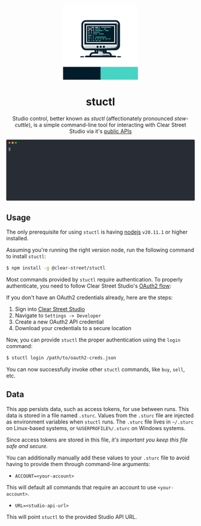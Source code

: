 <p align="center">
<img src="logo.webp" width="200" height="200" />
<h1 align="center">stuctl</h1>
<p align="center">
Studio control, better known as <i>stuctl</i> (affectionately pronounced <i>stew</i>-<i>cuttle</i>), is a simple command-line tool for interacting with Clear Street Studio via it's <a href="https://docs.clearstreet.io">public APIs</a>
</p>
<p align="center">
    <img src="demo.svg" />
</p>
</p>

## Usage

The only prerequisite for using `stuctl` is having [nodejs](https://nodejs.org/) `v20.11.1` or higher installed.

Assuming you're running the right version node, run the following command to install `stuctl`:

```bash
$ npm install -g @clear-street/stuctl
```

Most commands provided by `stuctl` require authentication. To properly authenticate, you need to follow Clear Street Studio's [OAuth2 flow](https://docs.clearstreet.io/docs/authentication-1):

If you don't have an OAuth2 credentials already, here are the steps:

1. Sign into [Clear Street Studio](https://studio.clearstreet.io)
1. Navigate to `Settings -> Developer`
1. Create a new OAuth2 API credential
1. Download your credentials to a secure location

Now, you can provide `stuctl` the proper authentication using the `login` command:

```bash
$ stuctl login /path/to/oauth2-creds.json
```

You can now successfully invoke other `stuctl` commands, like `buy`, `sell`, etc.

## Data

This app persists data, such as access tokens, for use between runs. This data is stored in a file named `.sturc`. Values from the `.sturc` file are injected as environment variables when `stuctl` runs. The `.sturc` file lives in `~/.sturc` on Linux-based systems, or `%USERPROFILE%/.sturc` on Windows systems.

Since access tokens are stored in this file, _it's important you keep this file safe and secure._

You can additionally manually add these values to your `.sturc` file to avoid having to provide them through command-line arguments:

- `ACCOUNT=<your-account>`

This will default all commands that require an account to use `<your-account>`.

- `URL=<studio-api-url>`

This will point `stuctl` to the provided Studio API URL.
